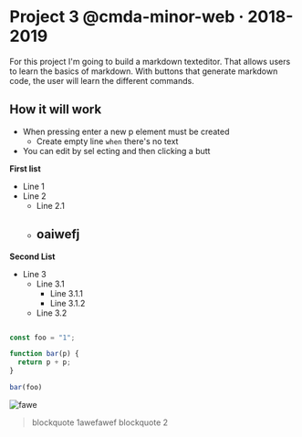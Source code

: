 # Project 3 @cmda-minor-web · 2018-2019
For this project I'm going to build a markdown texteditor. That allows users to learn the basics of markdown. With buttons that generate markdown code, the user will learn the different commands.

## How it will work
- When pressing enter a new p element must be created
  - Create empty line `when` there's no text
- You can edit by sel ecting and then clicking a butt

**First list**
- Line 1
- Line 2
  - Line 2.1
  - ## oaiwefj

**Second List**
- Line 3
  - Line 3.1
    - Line 3.1.1
    - Line 3.1.2
  - Line 3.2

```js

const foo = "1";

function bar(p) {
  return p + p;
}

bar(foo)
```

![fawe](https://i.imgur.com/L3ypYJT.jpg)

>  blockquote 1awefawef
>blockquote 2
